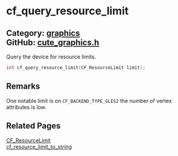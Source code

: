 [](../header.md ':include')

# cf_query_resource_limit

Category: [graphics](/api_reference?id=graphics)  
GitHub: [cute_graphics.h](https://github.com/RandyGaul/cute_framework/blob/master/include/cute_graphics.h)  
---

Query the device for resource limits.

```cpp
int cf_query_resource_limit(CF_ResourceLimit limit);
```

## Remarks

One notable limit is on `CF_BACKEND_TYPE_GLES2` the number of vertex attributes is low.

## Related Pages

[CF_ResourceLimit](/graphics/cf_resourcelimit.md)  
[cf_resource_limit_to_string](/graphics/cf_resource_limit_to_string.md)  
